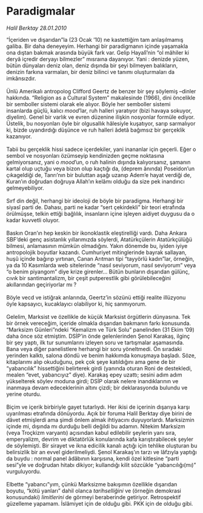 # Paradigmalar

*Halil Berktay 28.01.2010*

<div class="taraf_structure_2col_1zq">
<div class="margen_n">



 <p>“İçeriden ve dışarıdan”la (23 Ocak ’10) ne kastettiğim tam anlaşılmamış galiba. Bir daha deneyeyim. Herhangi bir paradigmanın içinde yaşamakla ona dıştan bakmak arasında büyük fark var. Gelip Hayalî’nin “ol mâhiler ki deryâ içredir deryayı bilmezler” mısraına dayanıyor. Yani : denizde yüzen, bütün dünyaları deniz olan, deniz dışında bir şeyi bilmeyen balıkların, denizin farkına varmaları, bir deniz bilinci ve tanımı oluşturmaları da imkânsızdır. <br/><br/>Ünlü Amerikalı antropolog Clifford Geertz de benzer bir şey söylemiş –dinler hakkında. “Religion as a Cultural System” makalesinde (1966), dini öncelikle bir semboller sistemi olarak ele alıyor. Böyle her semboller sistemi insanlarda güçlü, kalıcı <i>mood</i>’lar, ruh halleri yaratıyor (bizi havaya sokuyor, diyelim). Genel bir varlık ve evren düzenine ilişkin nosyonlar formüle ediyor. Üstelik, bu nosyonları öyle bir olgusallık hâlesiyle kuşatıyor, sarıp sarmalıyor ki, bizde uyandırdığı düşünce ve ruh halleri âdetâ bağımsız bir gerçeklik kazanıyor. <br/><br/>Tabii bu gerçeklik hissi sadece içerdekiler, yani inananlar için geçerli. Eğer o sembol ve nosyonları özümseyip kendinizden geçme noktasına gelmiyorsanız, yani o <i>mood</i>’un, o ruh halinin dışında kalıyorsanız, şamanın kartal olup uçtuğu veya bizon olup kaçtığı da, (deprem ânında) Poseidon’un çıkageldiği de, Tanrı’nın bir buluttan aşağı uzanıp Adem’e hayat verdiği de, Kuran’ın doğrudan doğruya Allah’ın kelâmı olduğu da size pek inandırıcı gelmeyebiliyor. <br/><br/>Sırf din değil, herhangi bir ideoloji de böyle bir paradigma. Herhangi bir siyasî parti de. Dahası, parti ne kadar “sert çekirdekli” bir teori etrafında örülmüşse, telkin ettiği bağlılık, insanların içine işleyen aidiyet duygusu da o kadar kuvvetli oluyor. <br/><br/>Baskın Oran’ın hep keskin bir ikonoklastik eleştirelliği vardı. Daha Ankara SBF’deki genç asistanlık yıllarımızda söylerdi, Atatürkçülerin Atatürkçülüğü bilmesi, anlamasının mümkün olmadığını. Yakın dönemde bu, iyiden iyiye antropolojik boyutlar kazandı. Cumhuriyet mitinglerinde bayrak sallayan, huşû içinde bağırıp yırtınan, Canan Arıtman tipi “tayyörlü kadın”lar, örneğin, ya da 10 Kasımlarda web sitelerinde “nasıl seviyorum, nasıl seviyorum” veya “o benim piyangom” diye krize girenler... Bütün bunların dışarıdan gülünç, cıvık bir santimantalizm, bir çeşit putperestlik gibi görülebileceğini akıllarından geçiriyorlar mı ? <br/><br/>Böyle vecd ve istiğrak anlarında, Geertz’in sözünü ettiği realite illüzyonu öyle kapsayıcı, kucaklayıcı olabiliyor ki, hiç sanmıyorum. <br/><br/>Gelelim, Marksist ve özellikle de küçük Marksist örgütlerin dünyasına. Tek bir örnek vereceğim, içeride olmakla dışarıdan bakmanın farkı konusunda. “Marksizm Günleri”ndeki “Kemalizm ve Türk Solu” panelinden (31 Ekim ’09) daha önce söz etmiştim. DSİP’in önde gelenlerinden Şenol Karakaş, ilginç bir şey yaptı, ilk tur sunumlarını izleyen soru ve tartışmalar aşamasında. Bana veya diğer panelistlere herhangi bir soru yöneltmedi. Ön sıradaki yerinden kalktı, salona döndü ve benim hakkımda konuşmaya başladı. Söze, kitaplarımı alıp okuduğunu, pek çok şeye katıldığını ama gene de bir “yabancılık” hissettiğini belirterek girdi (yanında oturan Roni de destekledi, mealen “evet, yabancıyız” diye). Karakaş epey uzattı; sesini adım adım yükselterek söylev moduna girdi; DSİP olarak nelere inandıklarının ve inanmaya devam edeceklerinin altını çizdi; bir deklarasyonda bulundu ve yerine oturdu. <br/><br/>Biçim ve içerik birbiriyle gayet tutarlıydı. Her ikisi de içerinin dışarıya karşı uyarılması etrafında dönüyordu. Açık bir foruma Halil Berktay diye birini de dâvet etmişlerdi ama şimdi önlem almak ihtiyacını duyuyorlardı. Marksizmin içinde mi, dışında mı durduğu belli değildi bu adamın. Nitekim Marksizm (veya Troçkizm varyantı) açısından kabul edilebilir şeylerin yanı sıra, emperyalizm, devrim ve diktatörlük konularında kafa karıştırabilecek şeyler de söylemişti. Bir sirayet ve ikna edicilik kanalı açtığı için tehlike oluşturan bu belirsizlik bir an evvel giderilmeliydi. Şenol Karakaş’ın tarzı ve lâfzıyla yaptığı da buydu : normal panel âdâbının karşısına, kendi özel kitlesine “parti sesi”yle ve doğrudan hitabı dikiyor; kullandığı kilit sözcükle “yabancılığı(mı)” vurguluyordu. <br/><br/>Elbette “yabancı”yım, çünkü Marksizme bakışımın özellikle dışarıdan boyutu, “kötü yanları” dahil olanca <i>tarihselliğini</i> ve (örneğin demokrasi konusundaki) <i>limitlerini</i> de görmeyi beraberinde getiriyor. Retrospektif güzelleme yapamam. İslâmiyet için de olduğu gibi. PKK için de olduğu gibi.</p>
<br/>
<br/>
<br/>



<br/>


<div id="taraf_not">
</div>

</div>


</div>
